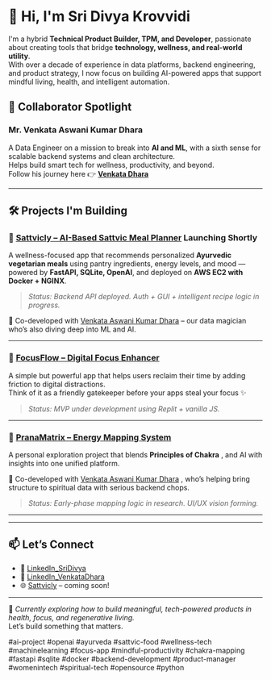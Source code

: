 # 👋 Hi, I'm Sri Divya Krovvidi

I'm a hybrid **Technical Product Builder, TPM, and Developer**, passionate about creating tools that bridge **technology, wellness, and real-world utility**.  
With over a decade of experience in data platforms, backend engineering, and product strategy, I now focus on building AI-powered apps that support mindful living, health, and intelligent automation.

## 🤝 Collaborator Spotlight

### Mr. Venkata Aswani Kumar Dhara 
A Data Engineer on a mission to break into **AI and ML**, with a sixth sense for scalable backend systems and clean architecture.  
Helps build smart tech for wellness, productivity, and beyond.  
Follow his journey here 👉 [**Venkata Dhara**](https://github.com/vkdhara55)

---

## 🛠️ Projects I'm Building

### 🌿 [Sattvicly – AI-Based Sattvic Meal Planner](https://sattvicly.com) Launching Shortly
A wellness-focused app that recommends personalized **Ayurvedic vegetarian meals** using pantry ingredients, energy levels, and mood — powered by **FastAPI, SQLite, OpenAI**, and deployed on **AWS EC2 with Docker + NGINX**.

> _Status: Backend API deployed. Auth + GUI + intelligent recipe logic in progress._

👥 Co-developed with [Venkata Aswani Kumar Dhara](https://github.com/vkdhara55) – our data magician who’s also diving deep into ML and AI.

---

### 🧠 [FocusFlow – Digital Focus Enhancer](https://sridivyakrovvidi.github.io/FocusFlow/)
A simple but powerful app that helps users reclaim their time by adding friction to digital distractions.  
Think of it as a friendly gatekeeper before your apps steal your focus ✨

> _Status: MVP under development using Replit + vanilla JS._

---

### 🔬 [PranaMatrix – Energy Mapping System](https://github.com/yourusername/pranamatrix)
A personal exploration project that blends **Principles of Chakra** , and AI with insights into one unified platform.

👥 Co-developed with [Venkata Aswani Kumar Dhara](https://github.com/vkdhara55) , who’s helping bring structure to spiritual data with serious backend chops.

> _Status: Early-phase mapping logic in research. UI/UX vision forming._

---

---

## 📫 Let’s Connect

- 💼 [LinkedIn_SriDivya](https://www.linkedin.com/in/sri-divya-krovvidi/)
- 💼 [LinkedIn_VenkataDhara](https://www.linkedin.com/in/aswanikumardhara/)
- 🌐 [Sattvicly](https://sattvicly.com) – coming soon!

---

🧭 _Currently exploring how to build meaningful, tech-powered products in health, focus, and regenerative living._  
Let’s build something that matters.

#ai-project #openai #ayurveda #sattvic-food #wellness-tech #machinelearning #focus-app #mindful-productivity #chakra-mapping #fastapi #sqlite #docker #backend-development #product-manager #womenintech #spiritual-tech #opensource #python
